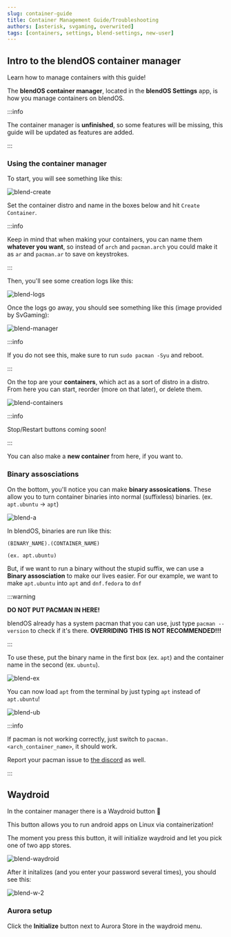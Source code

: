 ```yaml
---
slug: container-guide
title: Container Management Guide/Troubleshooting
authors: [asterisk, svgaming, overwrited]
tags: [containers, settings, blend-settings, new-user]
---
```


## Intro to the blendOS container manager

Learn how to manage containers with this guide!

The **blendOS container manager**, located in the **blendOS Settings** app, is how you manage containers on blendOS.

:::info

The container manager is **unfinished**, so some features will be missing, this guide will be updated as features are added.

:::

### Using the container manager

To start, you will see something like this:

![blend-create](./blend-create.png)
<div class="gap"></div>

Set the container distro and name in the boxes below and hit `Create Container`.

:::info

Keep in mind that when making your containers, you can name them **whatever you want**, so instead of `arch` and `pacman.arch` you could make it as `ar` and `pacman.ar` to save on keystrokes.

:::

Then, you'll see some creation logs like this:

![blend-logs](./blend-logs.png)

Once the logs go away, you should see something like this (image provided by SvGaming):

![blend-manager](./blend_manager.png)
<div class="gap"></div>

:::info

If you do not see this, make sure to run `sudo pacman -Syu` and reboot.

:::

On the top are your **containers**, which act as a sort of distro in a distro. From here you can start, reorder (more on that later), or delete them.

![blend-containers](./blend-containers.png)
<div class="gap"></div>

:::info

Stop/Restart buttons coming soon!

:::

You can also make a **new container** from here, if you want to.

### Binary assosciations

On the bottom, you'll notice you can make **binary assosications**. These allow you to turn container binaries into normal (suffixless) binaries. (ex. `apt.ubuntu` -> `apt`)  

![blend-a](./blend-a.png)
<div class="gap"></div>
  
In blendOS, binaries are run like this:

```
(BINARY_NAME).(CONTAINER_NAME) 

(ex. apt.ubuntu)  
```

But, if we want to run a binary without the stupid suffix, we can use a **Binary assosciation** to make our lives easier. For our example, we want to make `apt.ubuntu` into `apt` and `dnf.fedora` to `dnf`

:::warning

**DO NOT PUT PACMAN IN HERE!**

blendOS already has a system pacman that you can use, just type `pacman --version` to check if it's there. **OVERRIDING THIS IS NOT RECOMMENDED!!!**

:::

To use these, put the binary name in the first box (ex. `apt`) and the container name in the second (ex. `ubuntu`).

![blend-ex](./blend-ex.png)

You can now load `apt` from the terminal by just typing `apt` instead of `apt.ubuntu`!

![blend-ub](./blend-ub.png)

:::info

If pacman is not working correctly, just switch to `pacman.<arch_container_name>`, it should work.

Report your pacman issue to [the discord](https://discord.gg/m9JPmZB8Kd) as well.

:::

## Waydroid

In the container manager there is a Waydroid button 👀

This button allows you to run android apps on Linux via containerization!

The moment you press this button, it will initialize waydroid and let you pick one of two app stores.

![blend-waydroid](./blend-w.png)
<div class="gap"></div>

After it initalizes (and you enter your password several times), you should see this:

![blend-w-2](./blend-w-2.png)

### Aurora setup

Click the **Initialize** button next to Aurora Store in the waydroid menu.

<!-- 63 dashes/equals signs is enough to stretch across the viewer, don't use any more. -->
